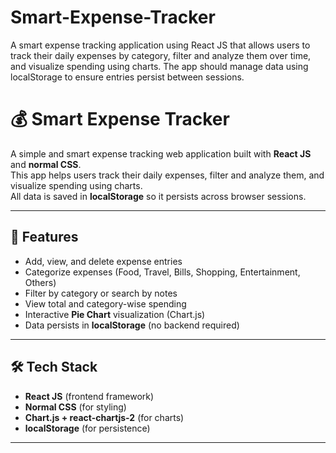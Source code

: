 # Smart-Expense-Tracker
A smart expense tracking application using React JS that allows users to track their daily expenses by category, filter and analyze them over time, and visualize spending using charts. The app should manage data using localStorage to ensure entries persist between sessions.


# 💰 Smart Expense Tracker

A simple and smart expense tracking web application built with **React JS** and **normal CSS**.  
This app helps users track their daily expenses, filter and analyze them, and visualize spending using charts.  
All data is saved in **localStorage** so it persists across browser sessions.

---

## 🚀 Features

- Add, view, and delete expense entries  
- Categorize expenses (Food, Travel, Bills, Shopping, Entertainment, Others)  
- Filter by category or search by notes  
- View total and category-wise spending  
- Interactive **Pie Chart** visualization (Chart.js)  
- Data persists in **localStorage** (no backend required)  

---

## 🛠️ Tech Stack

- **React JS** (frontend framework)  
- **Normal CSS** (for styling)  
- **Chart.js + react-chartjs-2** (for charts)  
- **localStorage** (for persistence)  

---




